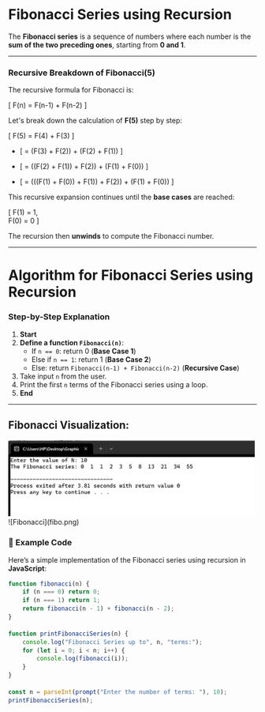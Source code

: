 # Fibonacci Series using Recursion

The **Fibonacci series** is a sequence of numbers where each number is the **sum of the two preceding ones**, starting from **0 and 1**.

---

###  Recursive Breakdown of Fibonacci(5)

The recursive formula for Fibonacci is:

\[
F(n) = F(n-1) + F(n-2)
\]

Let's break down the calculation of **F(5)** step by step:

\[
F(5) = F(4) + F(3)
\]

- \[
= (F(3) + F(2)) + (F(2) + F(1))
\]

- \[
= ((F(2) + F(1)) + F(2)) + (F(1) + F(0))
\]

- \[
= (((F(1) + F(0)) + F(1)) + F(2)) + (F(1) + F(0))
\]

This recursive expansion continues until the **base cases** are reached:

\[
F(1) = 1, <br> F(0) = 0
\]

The recursion then **unwinds** to compute the Fibonacci number.

---

# Algorithm for Fibonacci Series using Recursion

### Step-by-Step Explanation

1. **Start**
2. **Define a function `Fibonacci(n)`**:
   - If `n == 0`: return 0 (**Base Case 1**)
   - Else if `n == 1`: return 1 (**Base Case 2**)
   - Else: return `Fibonacci(n-1) + Fibonacci(n-2)` (**Recursive Case**)
3. Take input `n` from the user.
4. Print the first `n` terms of the Fibonacci series using a loop.
5. **End**

---
## Fibonacci Visualization:
<img src="fibo.png" width="500" alt="Fibonacci">
![Fibonacci](fibo.png)

### 📌 Example Code

Here’s a simple implementation of the Fibonacci series using recursion in **JavaScript**:

```javascript
function fibonacci(n) {
    if (n === 0) return 0; 
    if (n === 1) return 1; 
    return fibonacci(n - 1) + fibonacci(n - 2); 
}

function printFibonacciSeries(n) {
    console.log("Fibonacci Series up to", n, "terms:");
    for (let i = 0; i < n; i++) {
        console.log(fibonacci(i));
    }
}

const n = parseInt(prompt("Enter the number of terms: "), 10);
printFibonacciSeries(n);
